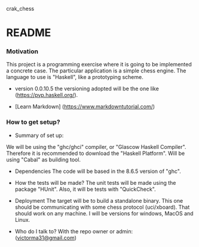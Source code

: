 crak_chess
# README #

### Motivation ###
This project is a programming exercise where it is going to be implemented
a concrete case. The particular application is a simple chess engine. The
language to use is "Haskell", like a prototyping scheme.

* version 0.0.10.5
the versioning adopted will be the one like
(https://pvp.haskell.org/).

* [Learn Markdown] (https://www.markdowntutorial.com/)

### How to get setup? ###

* Summary of set up:

We will be using the "ghc/ghci" compiler, or "Glascow Haskell Compiler".
Therefore it is recommended to download the "Haskell Platform". Will be
using "Cabal" as building tool.

* Dependencies
The code will be based in the 8.6.5 version of "ghc".

* How the tests will be made?
The unit tests will be made using the package "HUnit". Also, it will
be tests with "QuickCheck".

* Deployment
The target will be to build a standalone binary. This one should be
communicating with some chess protocol (uci/xboard). That should work on
any machine. I will be versions for windows, MacOS and Linux.

* Who do I talk to?
With the repo owner or admin:
(victorma31@gmail.com)
